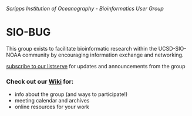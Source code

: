 *Scripps Institution of Oceanography - Bioinformatics User Group*
# SIO-BUG

This group exists to facilitate bioinformatic research within the UCSD-SIO-NOAA community by encouraging information exchange and networking.

[subscribe to our listserve](https://siomail.ucsd.edu/mailman/listinfo/bioinf) for updates and announcements from the group

### Check out our [Wiki](https://github.com/BUGatSIO/Home_repository/wiki) for:
- info about the group (and ways to participate!)
- meeting calendar and archives
- online resources for your work
